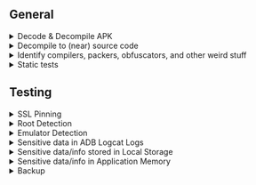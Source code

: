 ## General
<details>
<summary>Decode & Decompile APK</summary>

- `apktool d -o App/ <APPLICATION_NAME>.apk`
    
</details>

<details>
<summary>Decompile to (near) source code</summary>

- `jadx -d App <APPLICATION_NAME>.apk`
    
</details>

<details>
<summary>Identify compilers, packers, obfuscators, and other weird stuff</summary>

- `apkid  --scan-depth 0 -r <apk_filename>.apk`
    
</details>

<details>
<summary>Static tests</summary>

- `jadx -d target_src <apk_filename>.apk`
- `semgrep -c <path>/rules/ <path>/target_src/sources`
    
</details>

## Testing

<details>
<summary>SSL Pinning</summary>
    
</details>

<details>
<summary>Root Detection</summary>

- Missing Root Detection	
- Check if is it bypassable or not using frida/Objection
  - `frida --codeshare dzonerzy/fridantiroot -f YOUR_BINARY`
- Identify RASP
  - Analyze source code
  - `apkid  --scan-depth 0 -r <apk_filename>.apk`
- Bypass protection analyzing the code and/or with frida

<br><br>
</details>

<details>
<summary>Emulator Detection</summary>
    
</details>

<details>
<summary>Sensitive data in ADB Logcat Logs</summary>

- `adb logcat | grep "$(adb shell ps | grep <package-name> | awk '{print $2}')"`
    
</details>

<details>
<summary>Sensitive data/info stored in Local Storage</summary>
    
</details>

<details>
<summary>Sensitive data/info in Application Memory</summary>
    
</details>

<details>
<summary>Backup</summary>

- Check `android:allowBackup="true"` in the Manifest.xml
- To backup one application, with its apk
    - `adb backup -apk <package_name> -f <backup_name>.adb`
    
</details>



